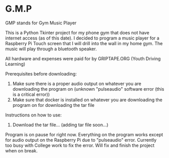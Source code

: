 # G.M.P
GMP stands for Gym Music Player

This is a Python Tkinter project for my phone gym that does not have internet access (as of this date). I decided to program a music player for a Raspberry Pi Touch screen that I will drill into the wall in my home gym. The music will play through a bluetooth speaker. 

All hardware and expenses were paid for by GRIPTAPE.ORG (Youth Driving Learning)

Prerequisites before downloading: 
1. Make sure there is a proper audio output on whatever you are downloading the program on (unknown "pulseaudio" software error (this is a critical error))
2. Make sure that docker is installed on whatever you are downloading the program on for downloading the tar file

Instructions on how to use:
1. Download the tar file... (adding tar file soon...)

Program is on pause for right now. Everything on the program works except for audio output on the Raspberry Pi due to "pulseaudio" error.
Currently too busy with College work to fix the error. Will fix and finish the project when on break.
